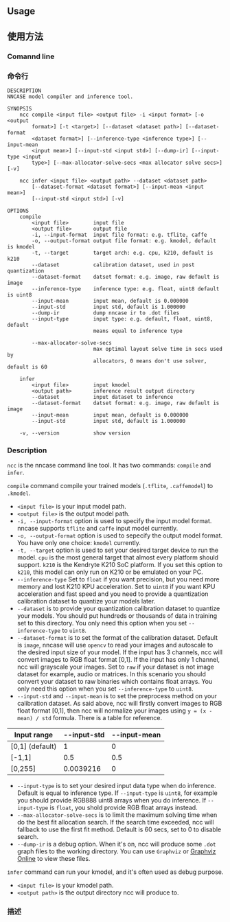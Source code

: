 ## Usage
## 使用方法

### Comannd line
### 命令行
```
DESCRIPTION
NNCASE model compiler and inference tool.

SYNOPSIS
    ncc compile <input file> <output file> -i <input format> [-o <output
        format>] [-t <target>] [--dataset <dataset path>] [--dataset-format
        <dataset format>] [--inference-type <inference type>] [--input-mean
        <input mean>] [--input-std <input std>] [--dump-ir] [--input-type <input
        type>] [--max-allocator-solve-secs <max allocator solve secs>] [-v]

    ncc infer <input file> <output path> --dataset <dataset path>
        [--dataset-format <dataset format>] [--input-mean <input mean>]
        [--input-std <input std>] [-v]

OPTIONS
    compile
        <input file>        input file
        <output file>       output file
        -i, --input-format  input file format: e.g. tflite, caffe
        -o, --output-format output file format: e.g. kmodel, default is kmodel
        -t, --target        target arch: e.g. cpu, k210, default is k210
        --dataset           calibration dataset, used in post quantization
        --dataset-format    datset format: e.g. image, raw default is image
        --inference-type    inference type: e.g. float, uint8 default is uint8
        --input-mean        input mean, default is 0.000000
        --input-std         input std, default is 1.000000
        --dump-ir           dump nncase ir to .dot files
        --input-type        input type: e.g. default, float, uint8, default
                            means equal to inference type

        --max-allocator-solve-secs
                            max optimal layout solve time in secs used by
                            allocators, 0 means don't use solver, default is 60

    infer
        <input file>        input kmodel
        <output path>       inference result output directory
        --dataset           input dataset to inference
        --dataset-format    datset format: e.g. image, raw default is image
        --input-mean        input mean, default is 0.000000
        --input-std         input std, default is 1.000000

    -v, --version           show version
```

### Description

`ncc` is the nncase command line tool. It has two commands: `compile` and `infer`.

`compile` command compile your trained models (`.tflite`, `.caffemodel`) to `.kmodel`.
- `<input file>` is your input model path.
- `<output file>` is the output model path.
- `-i, --input-format` option is used to specify the input model format. nncase supports `tflite` and `caffe` input model currently.
- `-o, --output-format` option is used to sepecify the output model format. You have only one choice: `kmodel` currently.
- `-t, --target` option is used to set your desired target device to run the model. `cpu` is the most general target that almost every platform should support. `k210` is the Kendryte K210 SoC platform. If you set this option to `k210`, this model can only run on K210 or be emulated on your PC.
- `--inference-type` Set to `float` if you want precision, but you need more memory and lost K210 KPU acceleration. Set to `uint8` if you want KPU acceleration and fast speed and you need to provide a quantization calibration dataset to quantize your models later.
- `--dataset` is to provide your quantization calibration dataset to quantize your models. You should put hundreds or thousands of data in training set to this directory. You only need this option when you set `--inference-type` to `uint8`.
- `--dataset-format` is to set the format of the calibration dataset. Default is `image`, nncase will use `opencv` to read your images and autoscale to the desired input size of your model. If the input has 3 channels, ncc will convert images to RGB float format [0,1]. If the input has only 1 channel, ncc will grayscale your images. Set to `raw` if your dataset is not image dataset for example, audio or matrices. In this scenario you should convert your dataset to raw binaries which contains float arrays. You only need this option when you set `--inference-type` to `uint8`.
- `--input-std` and `--input-mean` is to set the preprocess method on your calibration dataset. As said above, ncc will firstly convert images to RGB float format [0,1], then ncc will normalize your images using `y = (x - mean) / std` formula. There is a table for reference.

| Input range | --input-std | --input-mean |
|-------|------------------ |------------- |
| [0,1] (default) | 1 | 0 |
| [-1,1] | 0.5 | 0.5 |
| [0,255] | 0.0039216 | 0 |
- `--input-type` is to set your desired input data type when do inference. Default is equal to inference type. If `--input-type` is `uint8`, for example you should provide RGB888 uint8 arrays when you do inference. If `--input-type` is `float`, you shold provide RGB float arrays instead.
- `--max-allocator-solve-secs` is to limit the maximum solving time when do the best fit allocation search. If the search time exceeded, ncc will fallback to use the first fit method. Default is 60 secs, set to 0 to disable search.
- `--dump-ir` is a debug option. When it's on, ncc will produce some `.dot` graph files to the working directory. You can use `Graphviz` or [Graphviz Online](https://dreampuf.github.io/GraphvizOnline) to view these files.

`infer` command can run your kmodel, and it's often used as debug purpose.
- `<input file>` is your kmodel path.
- `<output path>` is the output directory ncc will produce to.

### 描述